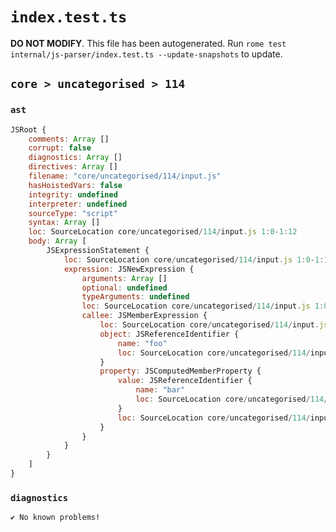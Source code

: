 # `index.test.ts`

**DO NOT MODIFY**. This file has been autogenerated. Run `rome test internal/js-parser/index.test.ts --update-snapshots` to update.

## `core > uncategorised > 114`

### `ast`

```javascript
JSRoot {
	comments: Array []
	corrupt: false
	diagnostics: Array []
	directives: Array []
	filename: "core/uncategorised/114/input.js"
	hasHoistedVars: false
	integrity: undefined
	interpreter: undefined
	sourceType: "script"
	syntax: Array []
	loc: SourceLocation core/uncategorised/114/input.js 1:0-1:12
	body: Array [
		JSExpressionStatement {
			loc: SourceLocation core/uncategorised/114/input.js 1:0-1:12
			expression: JSNewExpression {
				arguments: Array []
				optional: undefined
				typeArguments: undefined
				loc: SourceLocation core/uncategorised/114/input.js 1:0-1:12
				callee: JSMemberExpression {
					loc: SourceLocation core/uncategorised/114/input.js 1:4-1:12
					object: JSReferenceIdentifier {
						name: "foo"
						loc: SourceLocation core/uncategorised/114/input.js 1:4-1:7 (foo)
					}
					property: JSComputedMemberProperty {
						value: JSReferenceIdentifier {
							name: "bar"
							loc: SourceLocation core/uncategorised/114/input.js 1:8-1:11 (bar)
						}
						loc: SourceLocation core/uncategorised/114/input.js 1:7-1:12
					}
				}
			}
		}
	]
}
```

### `diagnostics`

```
✔ No known problems!

```
